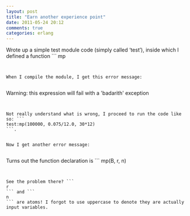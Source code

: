 ```yaml
---
layout: post
title: "Earn another experience point"
date: 2011-05-24 20:12
comments: true
categories: erlang
---
```


Wrote up a simple test module code (simply called ‘test’), inside which I defined a function ```
mp
```. It does some loan calculation given a loan amount, interest rate (_r_) and repayment periods (_n_).


When I compile the module, I get this error message:


```
Warning: this expression will fail with a 'badarith' exception
```


Not really understand what is wrong, I proceed to run the code like so: ```
test:mp(100000, 0.075/12.0, 30*12)
```.


Now I get another error message:


```



Turns out the function declaration is ```
mp(B, r, n) 
```.


See the problem there? ```
r
``` and ```
n
``` are atoms! I forgot to use uppercase to denote they are actually input variables.

